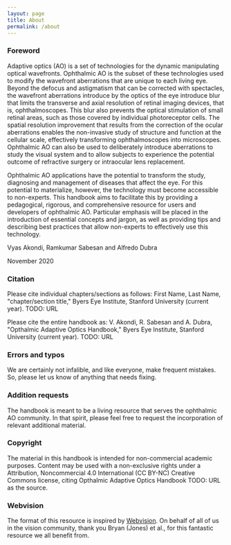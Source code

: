 ```yaml
---
layout: page
title: About
permalink: /about
---
```


### Foreword

Adaptive optics (AO) is a set of technologies for the dynamic manipulating optical wavefronts. Ophthalmic AO is the subset of these technologies used to modify the wavefront aberrations that are unique to each living eye. Beyond the defocus and astigmatism that can be corrected with spectacles, the wavefront aberrations introduce by the optics of the eye introduce blur that limits the transverse and axial resolution of retinal imaging devices, that is, ophthalmoscopes. This blur also prevents the optical stimulation of small retinal areas, such as those covered by individual photoreceptor cells. The spatial resolution improvement that results from the correction of the ocular aberrations enables the non-invasive study of structure and function at the cellular scale, effectively transforming ophthalmoscopes into microscopes. Ophthalmic AO can also be used to deliberately introduce aberrations to study the visual system and to allow subjects to experience the potential outcome of refractive surgery or intraocular lens replacement.

Ophthalmic AO applications have the potential to transform the study, diagnosing and management of diseases that affect the eye. For this potential to materialize, however, the technology must become accessible to non-experts. This handbook aims to facilitate this by providing a pedagogical, rigorous, and comprehensive resource for users and developers of ophthalmic AO. Particular emphasis will be placed in the introduction of essential concepts and jargon, as well as providing tips and describing best practices that allow non-experts to effectively use this technology.

Vyas Akondi, Ramkumar Sabesan and Alfredo Dubra

November 2020

### Citation
Please cite individual  chapters/sections as follows: First Name, Last Name, "chapter/section title," Byers Eye Institute, Stanford University (current year). TODO: URL

Please cite the entire handbook as: V. Akondi, R. Sabesan and A. Dubra, "Opthalmic Adaptive Optics Handbook," Byers Eye Institute, Stanford University (current year). TODO: URL

### Errors and typos
We are certainly not infalible, and like everyone, make frequent mistakes. So, please let us know of anything that needs fixing.

### Addition requests
The handbook is meant to be a living resource that serves the ophthalmic AO community. In that spirit, please feel free to request the incorporation of relevant additional material.

### Copyright

The material in this handbook is intended for non-commercial academic purposes. Content may be used with a non-exclusive rights under a Attribution, Noncommercial 4.0 International (CC BY-NC) Creative Commons license, citing Opthalmic Adaptive Optics Handbook TODO: URL as the source.

### Webvision

The format of this resource is  inspired by [Webvision](https://webvision.med.utah.edu/). On behalf of all of us in the vision community, thank you Bryan (Jones) et al., for this fantastic resource we all benefit from.

